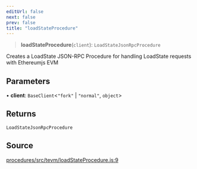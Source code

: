 ```yaml
---
editUrl: false
next: false
prev: false
title: "loadStateProcedure"
---
```


> **loadStateProcedure**(`client`): `LoadStateJsonRpcProcedure`

Creates a LoadState JSON-RPC Procedure for handling LoadState requests with Ethereumjs EVM

## Parameters

• **client**: `BaseClient`\<`"fork"` \| `"normal"`, `object`\>

## Returns

`LoadStateJsonRpcProcedure`

## Source

[procedures/src/tevm/loadStateProcedure.js:9](https://github.com/evmts/tevm-monorepo/blob/main/packages/procedures/src/tevm/loadStateProcedure.js#L9)
